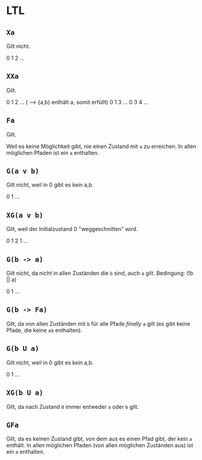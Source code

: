 # LTL

## `Xa`

Gilt nicht.

0 1 2 ...

## `XXa`

Gilt.

0 1 2 ... ( --> {a,b} enthält a, somit erfüllt)
0 1 3 ...
0 3 4 ...

## `Fa`

Gilt.

Weil es keine Möglichkeit gibt, nie einen Zustand mit `a` zu erreichen.
In allen möglichen Pfaden ist ein `a` enthalten.

## `G(a v b)`

Gilt nicht, weil in 0 gibt es kein a,b.

0 1 ...

## `XG(a v b)`

Gilt, weil der Initialzustand 0 "weggeschnitten" wird.

0 1 2 1 ...

## `G(b -> a)`

Gilt nicht, da nicht in allen Zuständen die `b` sind, auch `a` gilt.
Bedingung: (!b || a)

0 1 ...

## `G(b -> Fa)`

Gilt, da von allen Zuständen mit `b` für alle Pfade *finally* `a` gilt (es gibt keine Pfade, die keine `a`s enthalten).

## `G(b U a)`

Gilt nicht, weil in 0 gibt es kein a,b.

0 1 ...

## `XG(b U a)`

Gilt, da nach Zustand `0` immer entweder `a` oder `b` gilt.

## `GFa`

Gilt, da es keinen Zustand gibt, von dem aus es einen Pfad gibt, der kein `a` enthält.
In allen möglichen Pfaden (von allen möglichen Zuständen aus) ist ein `a` enthalten.

